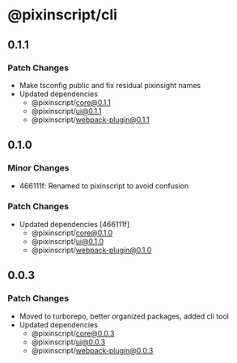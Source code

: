 # @pixinscript/cli

## 0.1.1

### Patch Changes

- Make tsconfig public and fix residual pixinsight names
- Updated dependencies
  - @pixinscript/core@0.1.1
  - @pixinscript/ui@0.1.1
  - @pixinscript/webpack-plugin@0.1.1

## 0.1.0

### Minor Changes

- 466111f: Renamed to pixinscript to avoid confusion

### Patch Changes

- Updated dependencies [466111f]
  - @pixinscript/core@0.1.0
  - @pixinscript/ui@0.1.0
  - @pixinscript/webpack-plugin@0.1.0

## 0.0.3

### Patch Changes

- Moved to turborepo, better organized packages, added cli tool
- Updated dependencies
  - @pixinscript/core@0.0.3
  - @pixinscript/ui@0.0.3
  - @pixinscript/webpack-plugin@0.0.3

